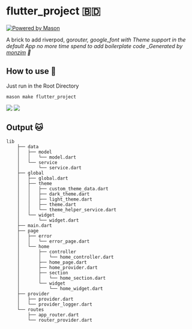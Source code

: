 # flutter_project 🇧🇩

[![Powered by Mason](https://img.shields.io/endpoint?url=https%3A%2F%2Ftinyurl.com%2Fmason-badge)](https://github.com/felangel/mason)

A brick to add riverpod, go*router, google_font with Theme support in the default App no more time spend to add boilerplate code
\_Generated by [monzim][1] 🧱*

## How to use 🚀

Just run in the Root Directory

    mason make flutter_project

[![](https://img.shields.io/badge/GitHub-100000?style=for-the-badge&logo=github&logoColor=white)](https://github.com/Monzim/mason_bricks)
[![](https://img.shields.io/badge/website-000000?style=for-the-badge&logo=About.me&logoColor=white)](https:monzim.com)

## Output 🐱

    lib
        ├── data
        │   ├── model
        │   │   └── model.dart
        │   └── service
        │       └── service.dart
        ├── global
        │   ├── global.dart
        │   ├── theme
        │   │   ├── custom_theme_data.dart
        │   │   ├── dark_theme.dart
        │   │   ├── light_theme.dart
        │   │   ├── theme.dart
        │   │   └── theme_helper_service.dart
        │   └── widget
        │       └── widget.dart
        ├── main.dart
        ├── page
        │   ├── error
        │   │   └── error_page.dart
        │   └── home
        │       ├── controller
        │       │   └── home_controller.dart
        │       ├── home_page.dart
        │       ├── home_provider.dart
        │       ├── section
        │       │   └── home_section.dart
        │       └── widget
        │           └── home_widget.dart
        ├── provider
        │   ├── provider.dart
        │   └── provider_logger.dart
        └── routes
            ├── app_router.dart
            └── router_provider.dart

[1]: https://github.com/Monzim
